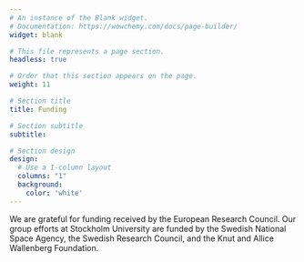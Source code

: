 ```yaml
---
# An instance of the Blank widget.
# Documentation: https://wowchemy.com/docs/page-builder/
widget: blank

# This file represents a page section.
headless: true

# Order that this section appears on the page.
weight: 11

# Section title
title: Funding

# Section subtitle
subtitle:

# Section design
design:
  # Use a 1-column layout
  columns: "1"
  background:
    color: 'white'
---
```


We are grateful for funding received by the European Research Council. Our group efforts at Stockholm University are funded by the Swedish National Space Agency, the Swedish Research Council, and the Knut and Allice Wallenberg Foundation.